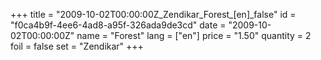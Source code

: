 +++
title = "2009-10-02T00:00:00Z_Zendikar_Forest_[en]_false"
id = "f0ca4b9f-4ee6-4ad8-a95f-326ada9de3cd"
date = "2009-10-02T00:00:00Z"
name = "Forest"
lang = ["en"]
price = "1.50"
quantity = 2
foil = false
set = "Zendikar"
+++
